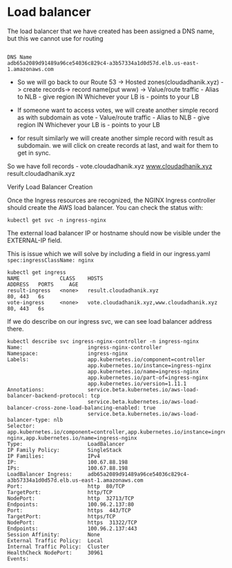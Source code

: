 
# Load balancer

The load balancer that we have created has been assigned a DNS name, but this we cannot use for routing
```

DNS Name
adb65a2089d91489a96ce54036c829c4-a3b57334a1d0d57d.elb.us-east-1.amazonaws.com

```

- So we will go back to our Route 53 -> Hosted zones(cloudadhanik.xyz) -> create records-> record name(put www) -> Value/route traffic  - Alias to NLB - give region IN Whichever your LB is - points to your LB

- If someone want to access votes,  we will create another simple record as with subdomain as vote - Value/route traffic  - Alias to NLB - give region IN Whichever your LB is - points to your LB

- for result similarly we will create another simple record with result as subdomain. we will click on create records at last, and wait for them to get in sync.


So we have foll records - 
    vote.cloudadhanik.xyz
    www.cloudadhanik.xyz
    result.cloudadhanik.xyz

Verify Load Balancer Creation

Once the Ingress resources are recognized, the NGINX Ingress controller should create the AWS load balancer. You can check the status with:

`kubectl get svc -n ingress-nginx`

The external load balancer IP or hostname should now be visible under the EXTERNAL-IP field.

This is issue which we will solve by including a field in our ingress.yaml  
`spec:ingressClassName: nginx`

```
kubectl get ingress
NAME             CLASS    HOSTS                                        ADDRESS   PORTS     AGE
result-ingress   <none>   result.cloudadhanik.xyz                                80, 443   6s
vote-ingress     <none>   vote.cloudadhanik.xyz,www.cloudadhanik.xyz             80, 443   6s
```

If we do describe on our ingress svc, we can see load balancer address there.

```
kubectl describe svc ingress-nginx-controller -n ingress-nginx
Name:                     ingress-nginx-controller
Namespace:                ingress-nginx
Labels:                   app.kubernetes.io/component=controller
                          app.kubernetes.io/instance=ingress-nginx
                          app.kubernetes.io/name=ingress-nginx
                          app.kubernetes.io/part-of=ingress-nginx
                          app.kubernetes.io/version=1.11.1
Annotations:              service.beta.kubernetes.io/aws-load-balancer-backend-protocol: tcp
                          service.beta.kubernetes.io/aws-load-balancer-cross-zone-load-balancing-enabled: true
                          service.beta.kubernetes.io/aws-load-balancer-type: nlb
Selector:                 app.kubernetes.io/component=controller,app.kubernetes.io/instance=ingress-nginx,app.kubernetes.io/name=ingress-nginx
Type:                     LoadBalancer
IP Family Policy:         SingleStack
IP Families:              IPv4
IP:                       100.67.88.198
IPs:                      100.67.88.198
LoadBalancer Ingress:     adb65a2089d91489a96ce54036c829c4-a3b57334a1d0d57d.elb.us-east-1.amazonaws.com
Port:                     http  80/TCP
TargetPort:               http/TCP
NodePort:                 http  32713/TCP
Endpoints:                100.96.2.137:80
Port:                     https  443/TCP
TargetPort:               https/TCP
NodePort:                 https  31322/TCP
Endpoints:                100.96.2.137:443
Session Affinity:         None
External Traffic Policy:  Local
Internal Traffic Policy:  Cluster
HealthCheck NodePort:     30961
Events:

```